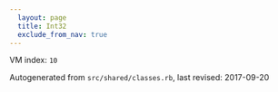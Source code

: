 ```yaml
---
  layout: page
  title: Int32
  exclude_from_nav: true
---
```


  VM index: `10`

Autogenerated from `src/shared/classes.rb`, last revised: 2017-09-20